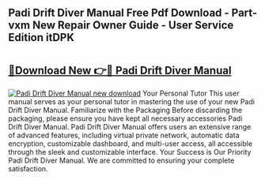 ## Padi Drift Diver Manual Free Pdf Download - Part-vxm New Repair Owner Guide - User Service Edition itDPK

# <h2><a href="http://cf12247.oget.top/?id=Padi+Drift+Diver+Manual">🔗Download New 👉🔴 Padi Drift Diver Manual</a></h2>

[![Padi Drift Diver Manual new download](https://i.imgur.com/5g1atiW.png)](http://cf12247.oget.top/?id=Padi+Drift+Diver+Manual)
Your Personal Tutor This user manual serves as your personal tutor in mastering the use of your new Padi Drift Diver Manual. Familiarize with the Packaging Before discarding the packaging, please ensure you have kept all necessary accessories Padi Drift Diver Manual. Padi Drift Diver Manual offers users an extensive range of advanced features, including virtual private network, automatic data encryption, customizable dashboard, and multi-user access, all accessible through the sleek and customizable interface. Your Success is Our Priority Padi Drift Diver Manual. We are committed to ensuring your complete satisfaction.

